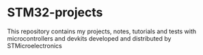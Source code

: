 # STM32-projects
This repository contains my projects, notes, tutorials and tests with microcontrollers and devkits developed and distributed by STMicroelectronics 
